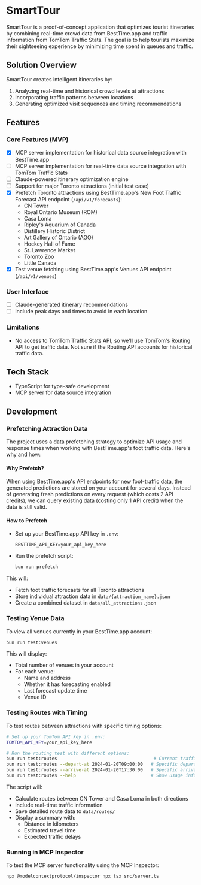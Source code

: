 # SmartTour

SmartTour is a proof-of-concept application that optimizes tourist itineraries by combining real-time crowd data from BestTime.app and traffic information from TomTom Traffic Stats. The goal is to help tourists maximize their sightseeing experience by minimizing time spent in queues and traffic.

## Solution Overview

SmartTour creates intelligent itineraries by:

1. Analyzing real-time and historical crowd levels at attractions
2. Incorporating traffic patterns between locations
3. Generating optimized visit sequences and timing recommendations

## Features

### Core Features (MVP)

- [x] MCP server implementation for historical data source integration with BestTime.app
- [ ] MCP server implementation for real-time data source integration with TomTom Traffic Stats
- [ ] Claude-powered itinerary optimization engine
- [ ] Support for major Toronto attractions (initial test case)
- [x] Prefetch Toronto attractions using BestTime.app's New Foot Traffic Forecast API endpoint (`/api/v1/forecasts`):
  - CN Tower
  - Royal Ontario Museum (ROM)
  - Casa Loma
  - Ripley's Aquarium of Canada
  - Distillery Historic District
  - Art Gallery of Ontario (AGO)
  - Hockey Hall of Fame
  - St. Lawrence Market
  - Toronto Zoo
  - Little Canada
- [x] Test venue fetching using BestTime.app's Venues API endpoint (`/api/v1/venues`)

### User Interface

- [ ] Claude-generated itinerary recommendations
- [ ] Include peak days and times to avoid in each location

### Limitations

- No access to TomTom Traffic Stats API, so we'll use TomTom's Routing API to get traffic data. Not sure if the Routing API accounts for historical traffic data.

## Tech Stack

- TypeScript for type-safe development
- MCP server for data source integration

## Development

### Prefetching Attraction Data

The project uses a data prefetching strategy to optimize API usage and response times when working with BestTime.app's foot traffic data. Here's why and how:

#### Why Prefetch?

When using BestTime.app's API endpoints for new foot-traffic data, the generated predictions are stored on your account for several days. Instead of generating fresh predictions on every request (which costs 2 API credits), we can query existing data (costing only 1 API credit) when the data is still valid.

#### How to Prefetch

- Set up your BestTime.app API key in `.env`:

  ```dotenv
  BESTTIME_API_KEY=your_api_key_here
  ```

- Run the prefetch script:

   ```bash
   bun run prefetch
   ```

This will:

- Fetch foot traffic forecasts for all Toronto attractions
- Store individual attraction data in `data/{attraction_name}.json`
- Create a combined dataset in `data/all_attractions.json`

### Testing Venue Data

To view all venues currently in your BestTime.app account:

```bash
bun run test:venues
```

This will display:

- Total number of venues in your account
- For each venue:
  - Name and address
  - Whether it has forecasting enabled
  - Last forecast update time
  - Venue ID

### Testing Routes with Timing

To test routes between attractions with specific timing options:

```bash
# Set up your TomTom API key in .env:
TOMTOM_API_KEY=your_api_key_here

# Run the routing test with different options:
bun run test:routes                                    # Current traffic conditions
bun run test:routes --depart-at 2024-01-20T09:00:00   # Specific departure time
bun run test:routes --arrive-at 2024-01-20T17:30:00   # Specific arrival time
bun run test:routes --help                            # Show usage information
```

The script will:

- Calculate routes between CN Tower and Casa Loma in both directions
- Include real-time traffic information
- Save detailed route data to `data/routes/`
- Display a summary with:
  - Distance in kilometers
  - Estimated travel time
  - Expected traffic delays

### Running in MCP Inspector

To test the MCP server functionality using the MCP Inspector:

```bash
npx @modelcontextprotocol/inspector npx tsx src/server.ts
```
